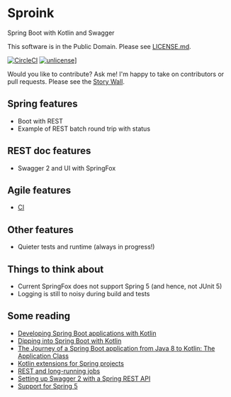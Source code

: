 # Sproink

Spring Boot with Kotlin and Swagger

This software is in the Public Domain.  Please see [LICENSE.md](LICENSE.md).

[![CircleCI](https://img.shields.io/circleci/project/github/binkley/sproingk-swagger.svg)](https://circleci.com/gh/binkley/sproingk-swagger) [![unlicense](https://img.shields.io/badge/un-license-green.svg?style=flat)](http://unlicense.org)]

Would you like to contribute?  Ask me!  I'm happy to take on contributors or
pull requests.  Please see the [Story
Wall](https://github.com/binkley/sproingk-swagger/projects/2).

## Spring features

* Boot with REST
* Example of REST batch round trip with status

## REST doc features

* Swagger 2 and UI with SpringFox

## Agile features

* [CI](https://circleci.com/gh/binkley/sproingk-swagger)

## Other features

* Quieter tests and runtime (always in progress!)

## Things to think about

* Current SpringFox does not support Spring 5 (and hence, not JUnit 5)
* Logging is still to noisy during build and tests

## Some reading

* [Developing Spring Boot applications with Kotlin](https://spring.io/blog/2016/02/15/developing-spring-boot-applications-with-kotlin)
* [Dipping into Spring Boot with Kotlin](https://medium.com/@mchlstckl/dipping-into-spring-boot-with-kotlin-31881edd13c2#.h26gsle9y)
* [The Journey of a Spring Boot application from Java 8 to Kotlin: The Application Class](http://engineering.pivotal.io/post/spring-boot-application-with-kotlin/)
* [Kotlin extensions for Spring projects](https://github.com/sdeleuze/spring-kotlin)
* [REST and long-running jobs](http://farazdagi.com/blog/2014/rest-long-running-jobs/)
* [Setting up Swagger 2 with a Spring REST API](http://www.baeldung.com/swagger-2-documentation-for-spring-rest-api)
* [Support for Spring 5](https://github.com/springfox/springfox/issues/1644)
